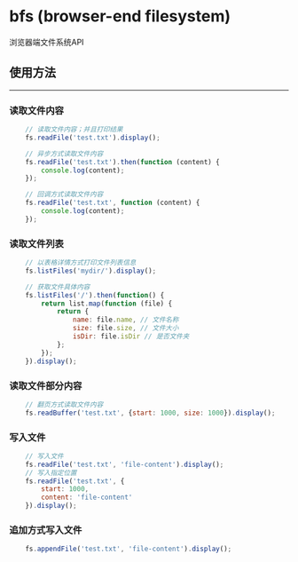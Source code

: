bfs (browser-end filesystem)
===
浏览器端文件系统API

## 使用方法
-----

### 读取文件内容

```js
    // 读取文件内容；并且打印结果
    fs.readFile('test.txt').display();

    // 异步方式读取文件内容
    fs.readFile('test.txt').then(function (content) {
        console.log(content);
    });

    // 回调方式读取文件内容
    fs.readFile('test.txt', function (content) {
        console.log(content);
    });
```

### 读取文件列表
```js
    // 以表格详情方式打印文件列表信息
    fs.listFiles('mydir/').display();

    // 获取文件具体内容
    fs.listFiles('/').then(function() {
        return list.map(function (file) {
            return {
                name: file.name, // 文件名称
                size: file.size, // 文件大小
                isDir: file.isDir // 是否文件夹
            };
        });
    }).display();
```

### 读取文件部分内容
```js
    // 翻页方式读取文件内容
    fs.readBuffer('test.txt', {start: 1000, size: 1000}).display();
```

### 写入文件
```js
    // 写入文件
    fs.readFile('test.txt', 'file-content').display();
    // 写入指定位置
    fs.readFile('test.txt', {
        start: 1000,
        content: 'file-content'
    }).display();
```

### 追加方式写入文件

```js
    fs.appendFile('test.txt', 'file-content').display();
```